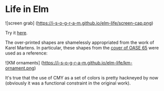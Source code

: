 # Life in Elm

![screen grab]
(https://i-s-o-g-r-a-m.github.io/elm-life/screen-cap.png)

Try it [here](https://i-s-o-g-r-a-m.github.io/elm-life/).

The over-printed shapes are shamelessly appropriated from the work of
Karel Martens. In particular, these shapes from the [cover of OASE 65](http://www.oasejournal.nl/en/Issues/65)
were used as a reference:

![KM ornaments]
(https://i-s-o-g-r-a-m.github.io/elm-life/km-ornament.png)

It's true that the use of CMY as a set of colors is pretty hackneyed by now
(obviously it was a functional constraint in the original work).
